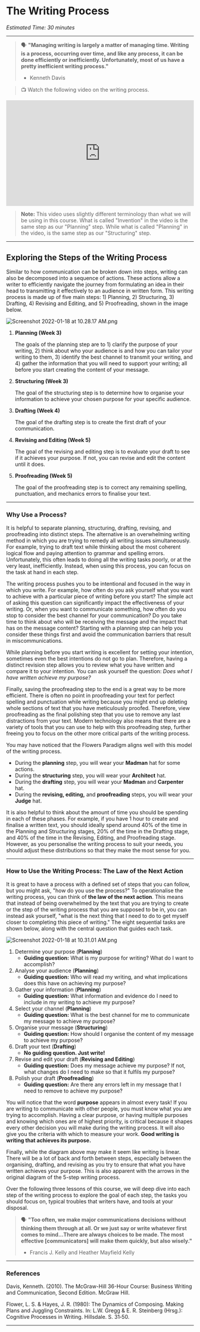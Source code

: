 # The Writing Process

*Estimated Time: 30 minutes*

---

> 🗣 **"Managing writing is largely a matter of managing time. Writing is a process, occurring over time, and like any process, it can be done efficiently or inefficiently. Unfortunately, most of us have a pretty inefficient writing process."**
>
> - Kenneth Davis


> 📺 Watch the following video on the writing process.

<div style="position: relative; padding-bottom: 56.25%; height: 0;"><iframe src="https://www.youtube.com/embed/wEe7WZnEj60" title="YouTube video player" frameborder="0" allow="accelerometer; autoplay; clipboard-write; encrypted-media; gyroscope; picture-in-picture" allowfullscreen style="position: absolute; top: 0; left: 0; width: 100%; height: 100%;"></iframe></div>

> **Note:** This video uses slightly different terminology than what we will be using in this course. What is called "Invention" in the video is the same step as our "Planning" step. While what is called "Planning" in the video, is the same step as our "Structuring" step.

---

## Exploring the Steps of the Writing Process

Similar to how communication can be broken down into steps, writing can also be decomposed into a sequence of actions. These actions allow a writer to efficiently navigate the journey from formulating an idea in their head to transmitting it effectively to an audience in written form. This writing process is made up of five main steps: 1) Planning, 2) Structuring, 3) Drafting, 4) Revising and Editing, and 5) Proofreading, shown in the image below. 

![Screenshot 2022-01-18 at 10.28.17 AM.png](/communicating-for-success/writing-well/the-writing-process/screenshot-2022-01-18-at-10.28.17-am.png)

1. **Planning (Week 3)**
    
    The goals of the planning step are to 1) clarify the purpose of your writing, 2) think about who your audience is and how you can tailor your writing to them, 3) identify the best channel to transmit your writing, and 4) gather the information that you will need to support your writing; all before you start creating the content of your message.
    
2. **Structuring (Week 3)**
    
    The goal of the structuring step is to determine how to organise your information to achieve your chosen purpose for your specific audience.
    
3. **Drafting (Week 4)**
    
    The goal of the drafting step is to create the first draft of your communication.
    
4. **Revising and Editing (Week 5)**
    
    The goal of the revising and editing step is to evaluate your draft to see if it achieves your purpose. If not, you can revise and edit the content until it does.
    
5. **Proofreading (Week 5)**
    
    The goal of the proofreading step is to correct any remaining spelling, punctuation, and mechanics errors to finalise your text.
    
---

### Why Use a Process?

It is helpful to separate planning, structuring, drafting, revising, and proofreading into distinct steps. The alternative is an overwhelming writing method in which you are trying to remedy all writing issues simultaneously. For example, trying to draft text while thinking about the most coherent logical flow and paying attention to grammar and spelling errors. Unfortunately, this often leads to doing all the writing tasks poorly, or at the very least, inefficiently. Instead, when using this process, you can focus on the task at hand in each step. 

The writing process pushes you to be intentional and focused in the way in which you write. For example, how often do you ask yourself what you want to achieve with a particular piece of writing before you start? The simple act of asking this question can significantly impact the effectiveness of your writing. Or, when you want to communicate something, how often do you stop to consider the best channel for your communication? Do you take time to think about who will be receiving the message and the impact that has on the message content? Starting with a planning step can help you consider these things first and avoid the communication barriers that result in miscommunications.

While planning before you start writing is excellent for setting your intention, sometimes even the best intentions do not go to plan. Therefore, having a distinct revision step allows you to review what you have written and compare it to your intention. You can ask yourself the question: *Does what I have written achieve my purpose?* 

Finally, saving the proofreading step to the end is a great way to be more efficient. There is often no point in proofreading your text for perfect spelling and punctuation while writing because you might end up deleting whole sections of text that you have meticulously proofed. Therefore, view proofreading as the final polishing step that you use to remove any last distractions from your text. Modern technology also means that there are a variety of tools that you can use to help with this proofreading step, further freeing you to focus on the other more critical parts of the writing process.

You may have noticed that the Flowers Paradigm aligns well with this model of the writing process.

- During the **planning** step, you will wear your **Madman** hat for some actions.
- During the **structuring** step, you will wear your **Architect** hat.
- During the **drafting** step, you will wear your **Madman** and **Carpenter** hat.
- During the **revising, editing,** and **proofreading** steps, you will wear your **Judge** hat.

It is also helpful to think about the amount of time you should be spending in each of these phases. For example, if you have 1 hour to create and finalise a written text, you should ideally spend around 40% of the time in the Planning and Structuring stages, 20% of the time in the Drafting stage, and 40% of the time in the Revising, Editing, and Proofreading stage. However, as you personalise the writing process to suit your needs, you should adjust these distributions so that they make the most sense for you.

---

### How to Use the Writing Process: The Law of the Next Action

It is great to have a process with a defined set of steps that you can follow, but you might ask, "how do you use the process?" To operationalise the writing process, you can think of **the law of the next action**. This means that instead of being overwhelmed by the text that you are trying to create or the step of the writing process that you are supposed to be in, you can instead ask yourself, "what is the next thing that I need to do to get myself closer to completing this piece of writing." The eight sequential tasks are shown below, along with the central question that guides each task.

![Screenshot 2022-01-18 at 10.31.01 AM.png](/communicating-for-success/writing-well/the-writing-process/screenshot-2022-01-18-at-10.31.01-am.png)

1. Determine your purpose (**Planning**)
   - **Guiding question:** What is my purpose for writing? What do I want to accomplish?
2. Analyse your audience (**Planning**)
   - **Guiding question:** Who will read my writing, and what implications does this have on achieving my purpose?
3. Gather your information (**Planning**)
   - **Guiding question:** What information and evidence do I need to include in my writing to achieve my purpose?
4. Select your channel (**Planning**)
   - **Guiding question:** What is the best channel for me to communicate my message to achieve my purpose?
5. Organise your message (**Structuring**)
   - **Guiding question:** How should I organise the content of my message to achieve my purpose?
6. Draft your text (**Drafting**)
   - **No guiding question. Just write!**
7. Revise and edit your draft (**Revising and Editing**)
   - **Guiding question:** Does my message achieve my purpose? If not, what changes do I need to make so that it fulfils my purpose?
8. Polish your draft (**Proofreading**)
   - **Guiding question:** Are there any errors left in my message that I need to remove to achieve my purpose?

You will notice that the word **purpose** appears in almost every task! If you are writing to communicate with other people, you must know what you are trying to accomplish. Having a clear purpose, or having multiple purposes and knowing which ones are of highest priority, is critical because it shapes every other decision you will make during the writing process. It will also give you the criteria with which to measure your work. **Good writing is writing that achieves its purpose.**

Finally, while the diagram above may make it seem like writing is linear. There will be a lot of back and forth between steps, especially between the organising, drafting, and revising as you try to ensure that what you have written achieves your purpose. This is also apparent with the arrows in the original diagram of the 5-step writing process.

Over the following three lessons of this course, we will deep dive into each step of the writing process to explore the goal of each step, the tasks you should focus on, typical troubles that writers have, and tools at your disposal.

> 🗣 **"Too often, we make major communications decisions without thinking them through at all. Or we just say or write whatever first comes to mind...There are always choices to be made. The most effective [communicators] will make them quickly, but also wisely."**
>
> - Francis J. Kelly and Heather Mayfield Kelly

---

### References

Davis, Kenneth. (2010). The McGraw-Hill 36-Hour Course: Business Writing and Communication, Second Edition. McGraw Hill.

Flower, L. S. & Hayes, J. R. (1980): The Dynamics of Composing. Making Plans and Juggling Constraints. In: L.W. Gregg & E. R. Steinberg (Hrsg.): Cognitive Processes in Writing. Hillsdale. S. 31‐50.

---
